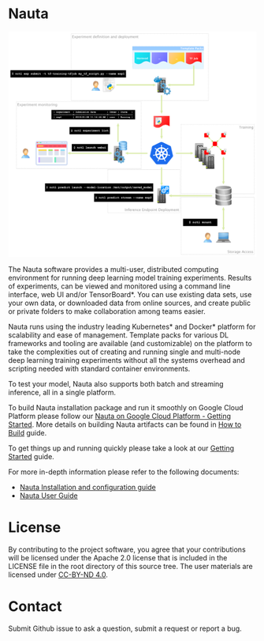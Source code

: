 # Nauta

![Nauta Diagram](docs/nauta.png)

The Nauta software provides a multi-user, distributed computing environment for running deep learning model training experiments. Results of experiments, can be viewed and monitored using a command line interface, web UI and/or TensorBoard*. You can use existing 
data sets, use your own data, or downloaded data from online sources, and create public or private folders to make collaboration 
among teams easier. 

Nauta runs using the industry leading Kubernetes* and Docker* platform for scalability and ease of management. 
Template packs for various DL frameworks and tooling are available (and customizable) on the platform to take the complexities out of creating and running single and multi-node 
deep learning training experiments without all the systems overhead and scripting needed with standard container environments.

To test your model, Nauta also supports both batch and streaming inference, all in a single platform.

To build Nauta installation package and run it smoothly on Google Cloud Platform please follow our [Nauta on Google Cloud Platform - Getting Started](toolbox/providers/gcp/gcp.md). More details on building Nauta artifacts can be found in [How to Build](docs/installation-and-configuration/How_to_Build_Nauta/HBN.md) guide.

To get things up and running quickly please take a look at our [Getting Started](docs/user-guide/actions/getting_started.md) guide.

For more in-depth information please refer to the following documents:

- [Nauta Installation and configuration guide](docs/installation-and-configuration/) 
- [Nauta User Guide](docs/user-guide/README.md)

# License

By contributing to the project software, you agree that your contributions will be licensed under the Apache 2.0 license that is included in the LICENSE file in the root directory of this source tree.
The user materials are licensed under [CC-BY-ND 4.0](https://creativecommons.org/licenses/by-nd/4.0/legalcode).

# Contact

Submit Github issue to ask a question, submit a request or report a bug.
